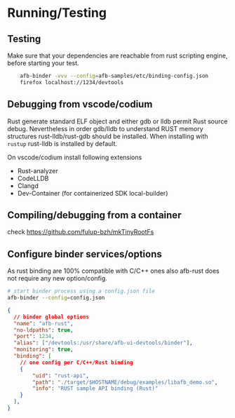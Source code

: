 # Running/Testing

## Testing

Make sure that your dependencies are reachable from rust scripting engine, before starting your test.

```bash
    afb-binder -vvv --config=afb-samples/etc/binding-config.json
    firefox localhost://1234/devtools
```

## Debugging from vscode/codium

Rust generate standard ELF object and either gdb or lldb permit Rust source debug. Nevertheless in
order gdb/lldb to understand RUST memory structures rust-lldb/rust-gdb should be installed. When installing
with ```rustup``` rust-lldb is installed by default.

On vscode/codium install following extensions

* Rust-analyzer
* CodeLLDB
* Clangd
* Dev-Container (for containerized SDK local-builder)

## Compiling/debugging from a container

check https://github.com/fulup-bzh/mkTinyRootFs

## Configure binder services/options

As rust binding are 100% compatible with C/C++ ones also afb-rust does not require any new option/config.

```bash
# start binder process using a config.json file
afb-binder --config=config.json
```

```json
{
  // binder global options
  "name": "afb-rust",
  "no-ldpaths": true,
  "port": 1234,
  "alias": ["/devtools:/usr/share/afb-ui-devtools/binder"],
  "monitoring": true,
  "binding": [
    // one config per C/C++/Rust binding
    {
        "uid": "rust-api",
        "path": "./target/$HOSTNAME/debug/examples/libafb_demo.so",
        "info": "RUST sample API binding (Rust)"
    }
  ],
}
```
